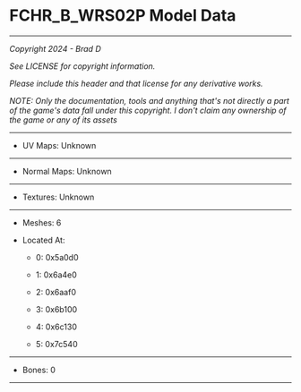 # FCHR_B_WRS02P Model Data

---

*Copyright 2024 - Brad D*

*See LICENSE for copyright information.*

*Please include this header and that license for any derivative works.*

*NOTE: Only the documentation, tools and anything that's not directly a part of the game's data fall under this copyright. I don't claim any ownership of the game or any of its assets*

---


* UV Maps: Unknown

---

* Normal Maps: Unknown

---

* Textures: Unknown

---

* Meshes: 6

* Located At:

  * 0: 0x5a0d0

  * 1: 0x6a4e0

  * 2: 0x6aaf0

  * 3: 0x6b100

  * 4: 0x6c130

  * 5: 0x7c540

---

* Bones: 0

---

